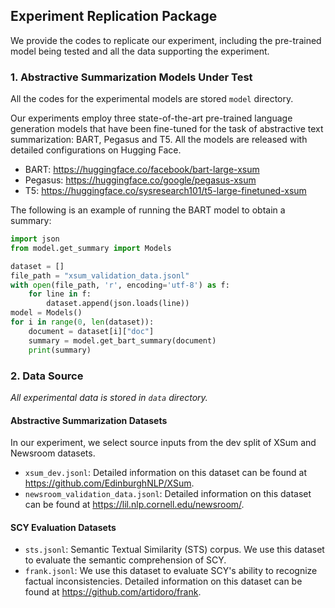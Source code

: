 ## Experiment Replication Package

We provide the codes to replicate our experiment, including the pre-trained model being tested and all the data supporting the experiment.


### 1. Abstractive Summarization Models Under Test

All the codes for the experimental models are stored `model` directory.

Our experiments employ three state-of-the-art pre-trained language generation models that have been fine-tuned for the task of abstractive text summarization: BART, Pegasus and T5. All the models are released with detailed configurations on Hugging Face.
* BART: <https://huggingface.co/facebook/bart-large-xsum>
* Pegasus: <https://huggingface.co/google/pegasus-xsum>
* T5: <https://huggingface.co/sysresearch101/t5-large-finetuned-xsum>

The following is an example of running the BART model to obtain a summary:

```python
import json
from model.get_summary import Models

dataset = []
file_path = "xsum_validation_data.jsonl"
with open(file_path, 'r', encoding='utf-8') as f:
    for line in f:
        dataset.append(json.loads(line))
model = Models()
for i in range(0, len(dataset)):
    document = dataset[i]["doc"]
    summary = model.get_bart_summary(document)
    print(summary)
```

### 2. Data Source

*All experimental data is stored in `data` directory.*

#### Abstractive Summarization Datasets

In our experiment, we select source inputs from the dev split of XSum and Newsroom datasets.

* `xsum_dev.jsonl`: Detailed information on this dataset can be found at <https://github.com/EdinburghNLP/XSum>.
* `newsroom_validation_data.jsonl`: Detailed information on this dataset can be found at <https://lil.nlp.cornell.edu/newsroom/>.


#### SCY Evaluation Datasets

* `sts.jsonl`: Semantic Textual Similarity (STS) corpus. We use this dataset to evaluate the semantic comprehension of SCY.
* `frank.jsonl`: We use this dataset to evaluate SCY's ability to recognize factual inconsistencies. Detailed information on this dataset can be found at <https://github.com/artidoro/frank>.




































